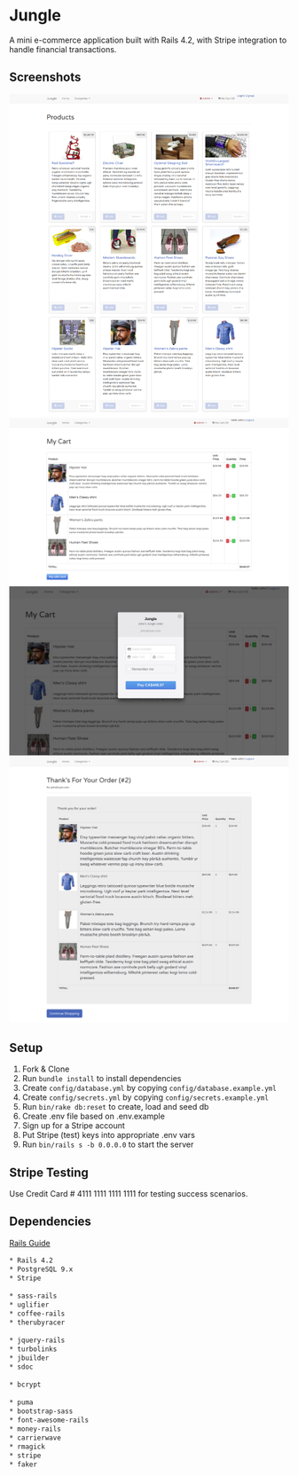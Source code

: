 # Jungle

A mini e-commerce application built with Rails 4.2, with Stripe integration to handle financial transactions.

## Screenshots
![Homepage](https://github.com/ChibweMw/jungle-rails/blob/master/docs/Homepage.png?raw=true)
![Cart](https://github.com/ChibweMw/jungle-rails/blob/master/docs/Cart.png?raw=true)
![Stripe UI](https://github.com/ChibweMw/jungle-rails/blob/master/docs/Stripe%20UI.png?raw=true)
![Order](https://github.com/ChibweMw/jungle-rails/blob/master/docs/Order.png?raw=true)

## Setup

1. Fork & Clone
2. Run `bundle install` to install dependencies
3. Create `config/database.yml` by copying `config/database.example.yml`
4. Create `config/secrets.yml` by copying `config/secrets.example.yml`
5. Run `bin/rake db:reset` to create, load and seed db
6. Create .env file based on .env.example
7. Sign up for a Stripe account
8. Put Stripe (test) keys into appropriate .env vars
9. Run `bin/rails s -b 0.0.0.0` to start the server

## Stripe Testing

Use Credit Card # 4111 1111 1111 1111 for testing success scenarios.

## Dependencies

[Rails Guide](http://guides.rubyonrails.org/v4.2/)

```
* Rails 4.2
* PostgreSQL 9.x
* Stripe

* sass-rails
* uglifier
* coffee-rails
* therubyracer

* jquery-rails
* turbolinks
* jbuilder
* sdoc

* bcrypt

* puma
* bootstrap-sass
* font-awesome-rails
* money-rails
* carrierwave
* rmagick
* stripe
* faker
```